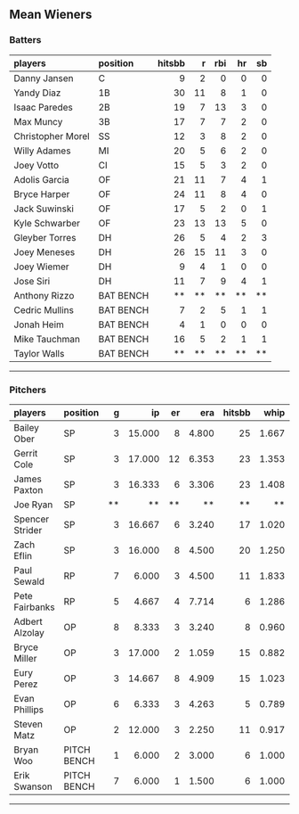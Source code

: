## Mean Wieners

### Batters

 
|players           |position  | hitsbb|  r| rbi| hr| sb| 
|:-----------------|:---------|------:|--:|---:|--:|--:| 
|Danny Jansen      |C         |      9|  2|   0|  0|  0| 
|Yandy Diaz        |1B        |     30| 11|   8|  1|  0| 
|Isaac Paredes     |2B        |     19|  7|  13|  3|  0| 
|Max Muncy         |3B        |     17|  7|   7|  2|  0| 
|Christopher Morel |SS        |     12|  3|   8|  2|  0| 
|Willy Adames      |MI        |     20|  5|   6|  2|  0| 
|Joey Votto        |CI        |     15|  5|   3|  2|  0| 
|Adolis Garcia     |OF        |     21| 11|   7|  4|  1| 
|Bryce Harper      |OF        |     24| 11|   8|  4|  0| 
|Jack Suwinski     |OF        |     17|  5|   2|  0|  1| 
|Kyle Schwarber    |OF        |     23| 13|  13|  5|  0| 
|Gleyber Torres    |DH        |     26|  5|   4|  2|  3| 
|Joey Meneses      |DH        |     26| 15|  11|  3|  0| 
|Joey Wiemer       |DH        |      9|  4|   1|  0|  0| 
|Jose Siri         |DH        |     11|  7|   9|  4|  1| 
|Anthony Rizzo     |BAT BENCH |     **| **|  **| **| **| 
|Cedric Mullins    |BAT BENCH |      7|  2|   5|  1|  1| 
|Jonah Heim        |BAT BENCH |      4|  1|   0|  0|  0| 
|Mike Tauchman     |BAT BENCH |     16|  5|   2|  1|  1| 
|Taylor Walls      |BAT BENCH |     **| **|  **| **| **| 


* * *

### Pitchers

 
|players         |position    |  g|     ip| er|   era| hitsbb|  whip| so|  w| sv| 
|:---------------|:-----------|--:|------:|--:|-----:|------:|-----:|--:|--:|--:| 
|Bailey Ober     |SP          |  3| 15.000|  8| 4.800|     25| 1.667| 18|  0|  0| 
|Gerrit Cole     |SP          |  3| 17.000| 12| 6.353|     23| 1.353| 13|  0|  0| 
|James Paxton    |SP          |  3| 16.333|  6| 3.306|     23| 1.408| 13|  1|  0| 
|Joe Ryan        |SP          | **|     **| **|    **|     **|    **| **| **| **| 
|Spencer Strider |SP          |  3| 16.667|  6| 3.240|     17| 1.020| 19|  2|  0| 
|Zach Eflin      |SP          |  3| 16.000|  8| 4.500|     20| 1.250| 15|  1|  0| 
|Paul Sewald     |RP          |  7|  6.000|  3| 4.500|     11| 1.833|  8|  0|  5| 
|Pete Fairbanks  |RP          |  5|  4.667|  4| 7.714|      6| 1.286|  6|  1|  1| 
|Adbert Alzolay  |OP          |  8|  8.333|  3| 3.240|      8| 0.960|  7|  0|  5| 
|Bryce Miller    |OP          |  3| 17.000|  2| 1.059|     15| 0.882| 14|  1|  0| 
|Eury Perez      |OP          |  3| 14.667|  8| 4.909|     15| 1.023| 22|  0|  0| 
|Evan Phillips   |OP          |  6|  6.333|  3| 4.263|      5| 0.789|  5|  0|  6| 
|Steven Matz     |OP          |  2| 12.000|  3| 2.250|     11| 0.917| 11|  2|  0| 
|Bryan Woo       |PITCH BENCH |  1|  6.000|  2| 3.000|      6| 1.000|  6|  0|  0| 
|Erik Swanson    |PITCH BENCH |  7|  6.000|  1| 1.500|      6| 1.000|  7|  1|  1| 


* * *


